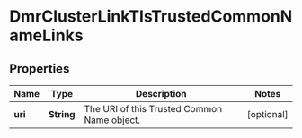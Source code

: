 
# DmrClusterLinkTlsTrustedCommonNameLinks

## Properties
Name | Type | Description | Notes
------------ | ------------- | ------------- | -------------
**uri** | **String** | The URI of this Trusted Common Name object. |  [optional]



